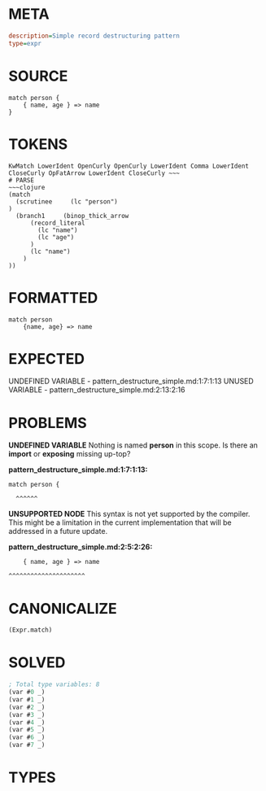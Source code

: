 # META
~~~ini
description=Simple record destructuring pattern
type=expr
~~~
# SOURCE
~~~roc
match person {
    { name, age } => name
}
~~~
# TOKENS
~~~text
KwMatch LowerIdent OpenCurly OpenCurly LowerIdent Comma LowerIdent CloseCurly OpFatArrow LowerIdent CloseCurly ~~~
# PARSE
~~~clojure
(match
  (scrutinee     (lc "person")
)
  (branch1     (binop_thick_arrow
      (record_literal
        (lc "name")
        (lc "age")
      )
      (lc "name")
    )
))
~~~
# FORMATTED
~~~roc
match person
	{name, age} => name
~~~
# EXPECTED
UNDEFINED VARIABLE - pattern_destructure_simple.md:1:7:1:13
UNUSED VARIABLE - pattern_destructure_simple.md:2:13:2:16
# PROBLEMS
**UNDEFINED VARIABLE**
Nothing is named **person** in this scope.
Is there an **import** or **exposing** missing up-top?

**pattern_destructure_simple.md:1:7:1:13:**
```roc
match person {
```
      ^^^^^^


**UNSUPPORTED NODE**
This syntax is not yet supported by the compiler.
This might be a limitation in the current implementation that will be addressed in a future update.

**pattern_destructure_simple.md:2:5:2:26:**
```roc
    { name, age } => name
```
    ^^^^^^^^^^^^^^^^^^^^^


# CANONICALIZE
~~~clojure
(Expr.match)
~~~
# SOLVED
~~~clojure
; Total type variables: 8
(var #0 _)
(var #1 _)
(var #2 _)
(var #3 _)
(var #4 _)
(var #5 _)
(var #6 _)
(var #7 _)
~~~
# TYPES
~~~roc
~~~
